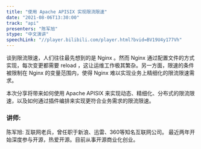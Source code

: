 ```yaml
---
title: "使用 Apache APISIX 实现限流限速"
date: "2021-08-06T13:30:00" 
track: "api"
presenters: "陈军旭"
stype: "中文演讲"
speechLink: "//player.bilibili.com/player.html?bvid=BV19U4y177Vh"
---
```

谈到限流限速，人们往往最先想到的是 Nginx 。然而 Nginx 通过配置文件的方式实现，每次变更都需要 reload ，这让运维工作极其繁杂。另一方面，限速的条件被限制在 Nginx 的变量范围内，使得 Nginx 难以实现业务上精细化的限流限速需求。
 

 本次分享将带来如何使用 Apache APISIX 来实现动态、精细化、分布式的限流限速，以及如何通过插件编排来实现更符合业务需求的限流限速。
 ### 讲师: 
 陈军旭: 互联网老兵，曾任职于新浪、迅雷、360等知名互联网公司。
最近两年开始深度参与开源，热爱开源。目前从事开源商业化创业。